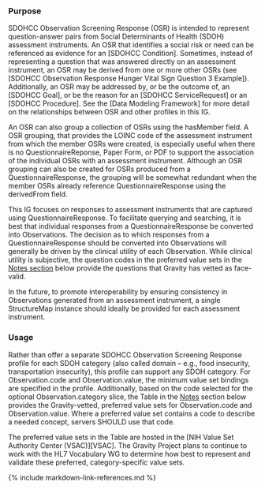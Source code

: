 
### Purpose
SDOHCC Observation Screening Response (OSR) is intended to represent question-answer pairs from Social Determinants of Health (SDOH) assessment instruments. An OSR that identifies a social risk or need can be referenced as evidence for an [SDOHCC Condition]. Sometimes, instead of representing a question that was answered directly on an assessment instrument, an OSR may be derived from one or more other OSRs (see [SDOHCC Observation Response Hunger Vital Sign Question 3 Example]). Additionally, an OSR may be addressed by, or be the outcome of, an [SDOHCC Goal], or be the reason for an [SDOHCC ServiceRequest] or an [SDOHCC Procedure]. See the [Data Modeling Framework] for more detail on the relationships between OSR and other profiles in this IG.

An OSR can also group a collection of OSRs using the hasMember field. A OSR grouping, that provides the LOINC code of the assessment instrument from which the member OSRs were created, is especially useful when there is no QuestionnaireReponse, Paper Form, or PDF to support the association of the individual OSRs with an assessment instrument. Although an OSR grouping can also be created for OSRs produced from a QuestionnaireResponse, the grouping will be somewhat redundant when the member OSRs already reference QuestionnaireResponse using the derivedFrom field.

This IG focuses on responses to assessment instruments that are captured using QuestionnaireResponse. To facilitate querying and searching, it is best that individual responses from a QuestionnaireResponse be converted into Observations. The decision as to which responses from a QuestionnaireResponse should be converted into Observations will generally be driven by the clinical utility of each Observation. While clinical utility is subjective, the question codes in the preferred value sets in the [Notes section](#notes) below provide the questions that Gravity has vetted as face-valid.

In the future, to promote interoperability by ensuring consistency in Observations generated from an assessment instrument, a single StructureMap instance should ideally be provided for each assessment instrument.

### Usage

Rather than offer a separate SDOHCC Observation Screening Response profile for each SDOH category (also called domain – e.g., food insecurity, transportation insecurity), this profile can support any SDOH category. For Observation.code and Observation.value, the minimum value set bindings are specified in the profile. Additionally, based on the code selected for the optional Observation.category slice, the Table in the [Notes](#notes) section below provides the Gravity-vetted, preferred value sets for Observation.code and Observation.value. Where a preferred value set contains a code to describe a needed concept, servers SHOULD use that code.

The preferred value sets in the Table are hosted in the [NIH Value Set Authority Center (VSAC)][VSAC]. The Gravity Project plans to continue to work with the HL7 Vocabulary WG to determine how best to represent and validate these preferred, category-specific value sets.



{% include markdown-link-references.md %}